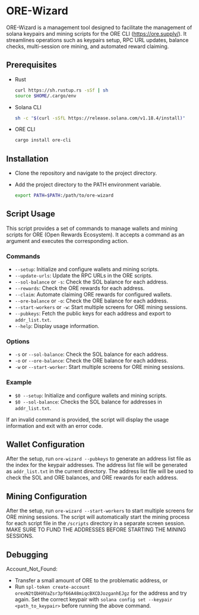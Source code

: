 # ORE-Wizard

ORE-Wizard is a management tool designed to facilitate the management of solana keypairs and mining scripts for the ORE CLI (https://ore.supply/). It streamlines operations such as keypairs setup, RPC URL updates, balance checks, multi-session ore mining, and automated reward claiming.

## Prerequisites

- Rust
    ```bash
    curl https://sh.rustup.rs -sSf | sh
    source $HOME/.cargo/env
    ```

- Solana CLI
    ```bash
    sh -c "$(curl -sSfL https://release.solana.com/v1.18.4/install)"
    ```

- ORE CLI
    ```bash
    cargo install ore-cli
    ```

## Installation

- Clone the repository and navigate to the project directory.

- Add the project directory to the PATH environment variable.
    ```bash
    export PATH=$PATH:/path/to/ore-wizard
    ```

## Script Usage

This script provides a set of commands to manage wallets and mining scripts for ORE (Open Rewards Ecosystem). It accepts a command as an argument and executes the corresponding action.

### Commands

- `--setup`: Initialize and configure wallets and mining scripts.
- `--update-urls`: Update the RPC URLs in the ORE scripts.
- `--sol-balance` or `-s`: Check the SOL balance for each address.
- `--rewards`: Check the ORE rewards for each address.
- `--claim`: Automate claiming ORE rewards for configured wallets.
- `--ore-balance` or `-o`: Check the ORE balance for each address.
- `--start-workers` or `-w`: Start multiple screens for ORE mining sessions.
- `--pubkeys`: Fetch the public keys for each address and export to `addr_list.txt`.
- `--help`: Display usage information.

### Options

- `-s` or `--sol-balance`: Check the SOL balance for each address.
- `-o` or `--ore-balance`: Check the ORE balance for each address.
- `-w` or `--start-worker`: Start multiple screens for ORE mining sessions.

### Example

- `$0 --setup`: Initialize and configure wallets and mining scripts.
- `$0 --sol-balance`: Checks the SOL balance for addresses in `addr_list.txt`.

If an invalid command is provided, the script will display the usage information and exit with an error code.

## Wallet Configuration

After the setup, run `ore-wizard --pubkeys` to generate an address list file as the index for the keypair addresses. The address list file will be generated as `addr_list.txt` in the current directory. The address list file will be used to check the SOL and ORE balances, and ORE rewards for each address.

## Mining Configuration

After the setup, run `ore-wizard --start-workers` to start multiple screens for ORE mining sessions. The script will automatically start the mining process for each script file in the `/scripts` directory in a separate screen session.
MAKE SURE TO FUND THE ADDRESSES BEFORE STARTING THE MINING SESSIONS.

## Debugging

Account_Not_Found: 
- Transfer a small amount of ORE to the problematic address, or
- Run `spl-token create-account oreoN2tQbHXVaZsr3pf66A48miqcBXCDJozganhEJgz` for the address and try again. 
  Set the correct keypair with `solana config set --keypair <path_to_keypair>` before running the above command.